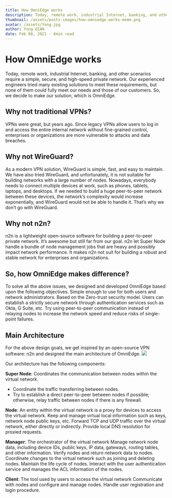 ```yaml
---
title: How OmniEdge works
description: Today, remote work, industrial Internet, banking, and other scenarios require a simple, secure, and high-speed private network. Our experienced engineers tried many existing solutions to meet these requirements, but none of them could fully meet our needs and those of our customers. So, we decide to make our solution, which is OmniEdge.
thumbnail: /assets/posts-images/how-omniedge-works-meme.png
avatar: /assets/Yong.jpg
author: Yong QIAN
date: Feb 08, 2021 · 6min read
---
```


# How OmniEdge works


Today, remote work, industrial Internet, banking, and other scenarios require a simple, secure, and high-speed private network. Our experienced engineers tried many existing solutions to meet these requirements, but none of them could fully meet our needs and those of our customers. So, we decide to make our solution, which is OmniEdge.

## Why not traditional VPNs?

VPNs were great, but years ago.
Since legacy VPNs allow users to log in and access the entire internal network without fine-grained control, enterprises or organizations are more vulnerable to attacks and data breaches.

## Why not WireGuard?

As a modern VPN solution, WireGuard is simple, fast, and easy to maintain. We have also tried WireGuard, and unfortunately, it is not suitable for building networks with a large number of nodes.
Nowadays, everybody needs to connect multiple devices at work, such as phones, tablets, laptops, and desktops. If we needed to build a huge peer-to-peer network between these devices, the network’s complexity would increase exponentially, and WireGuard would not be able to handle it. That’s why we don’t go with WireGuard.

## Why not n2n?

n2n is a lightweight open-source software for building a peer-to-peer private network. It’s awesome but still far from our goal.
n2n let Super Node handle a bundle of node management jobs that are heavy and possibly impact network performance. It makes n2n not suit for building a robust and stable network for enterprises and organizations.

## So, how OmniEdge makes difference?

To solve all the above issues, we designed and developed OmniEdge based upon the following objectives.
Simple enough to use for both users and network administrators.
Based on the Zero-trust security model. Users can establish a strictly secure network through authentication services such as Okta, G Suite, etc.
Try using peer-to-peer communication instead of relaying nodes to increase the network speed and reduce risks of single-point failures.

## Main Architecture

For the above design goals, we get inspired by an open-source VPN software: n2n and designed the main architecture of OmniEdge.
![](https://omniedge.io/assets/blog-images/how-omniedge-works-main-architecture.png)

Our architecture has the following components:

**Super Node**: Coordinates the communication between nodes within the virtual network.

- Coordinate the traffic transferring between nodes.
- Try to establish a direct peer-to-peer between nodes if possible; otherwise, relay traffic between nodes if there is any firewall.

**Node**: An entity within the virtual network is a proxy for devices to access the virtual network.
Keep and manage virtual local information such as keys, network node public keys, etc.
Forward TCP and UDP traffic over the virtual network, either directly or indirectly.
Provide local DNS resolution for proxied requests.

**Manager**: The orchestrator of the virtual network
Manage network node data, including device IDs, public keys, IP data, gateways, routing tables, and other information.
Verify nodes and return network data to nodes.
Coordinate changes to the virtual network such as joining and deleting nodes.
Maintain the life cycle of nodes.
Interact with the user authentication service and manages the ACL information of the nodes.

**Client**: The tool used by users to access the virtual network
Communicate with nodes and configure and manage nodes.
Handle user registration and login procedure.
